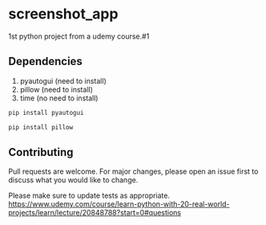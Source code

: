 # screenshot_app 

1st python project from a udemy course.#1

## Dependencies 

1. pyautogui (need to install)
2. pillow (need to install)
3. time (no need to install)

```bash
pip install pyautogui
```
```bash
pip install pillow
```

## Contributing
Pull requests are welcome. For major changes, please open an issue first to discuss what you would like to change.

Please make sure to update tests as appropriate.
https://www.udemy.com/course/learn-python-with-20-real-world-projects/learn/lecture/20848788?start=0#questions
